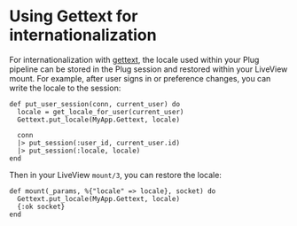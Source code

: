 # Using Gettext for internationalization

For internationalization with [gettext](https://hexdocs.pm/gettext/Gettext.html),
the locale used within your Plug pipeline can be stored in the Plug session and
restored within your LiveView mount. For example, after user signs in or preference
changes, you can write the locale to the session:

    def put_user_session(conn, current_user) do
      locale = get_locale_for_user(current_user)
      Gettext.put_locale(MyApp.Gettext, locale)

      conn
      |> put_session(:user_id, current_user.id)
      |> put_session(:locale, locale)
    end

Then in your LiveView `mount/3`, you can restore the locale:

    def mount(_params, %{"locale" => locale}, socket) do
      Gettext.put_locale(MyApp.Gettext, locale)
      {:ok socket}
    end
